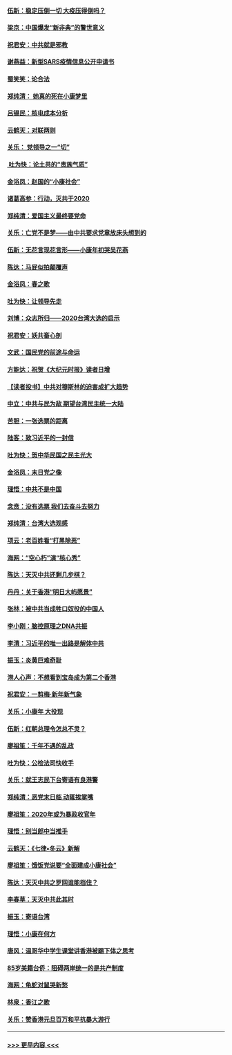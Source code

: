 #### [伍新：稳定压倒一切 大疫压得倒吗？](../pages/nsc993/n11812634.md?t=01221933) 
#### [梁京：中国爆发“新非典”的警世意义](../pages/nsc993/n11812554.md?t=01221933) 
#### [祝君安：中共就是邪教](../pages/nsc993/n11812431.md?t=01221933) 
#### [谢燕益：新型SARS疫情信息公开申请书](../pages/nsc993/n11808840.md?t=01221933) 
#### [蜀笑笑：论合法](../pages/nsc993/n11808064.md?t=01221933) 
#### [郑纯清： 她真的死在小康梦里](../pages/nsc993/n11806623.md?t=01221933) 
#### [吕锡民：核电成本分析](../pages/nsc993/n11806284.md?t=01221933) 
#### [云鹤天：对联两则](../pages/nsc993/n11805957.md?t=01221933) 
#### [关乐： 党领导之一“切”](../pages/nsc993/n11804505.md?t=01221933) 
#### [ 吐为快：论土共的“贵族气质”](../pages/nsc993/n11804490.md?t=01221933) 
#### [金浴凤：赵国的“小康社会”](../pages/nsc993/n11804452.md?t=01221933) 
#### [诸葛高参：行动，灭共于2020](../pages/nsc993/n11804120.md?t=01221933) 
#### [郑纯清：爱国主义最终要党命](../pages/nsc993/n11802197.md?t=01221933) 
#### [关乐：亡党不是梦——由中共要求党章放床头想到的](../pages/nsc993/n11802156.md?t=01221933) 
#### [伍新：无花言现花言形——小康年初哭吴花燕](../pages/nsc993/n11800044.md?t=01221933) 
#### [陈达：马屁似拍颠覆声](../pages/nsc993/n11800010.md?t=01221933) 
#### [金浴凤：春之歌](../pages/nsc993/n11797687.md?t=01221933) 
#### [吐为快：让领导先走](../pages/nsc993/n11797512.md?t=01221933) 
#### [刘博：众志所归——2020台湾大选的启示](../pages/nsc993/n11796878.md?t=01221933) 
#### [祝君安：妖共畜心剖](../pages/nsc993/n11794273.md?t=01221933) 
#### [文武：国民党的前途与命运](../pages/nsc993/n11794198.md?t=01221933) 
#### [方能达：祝贺《大纪元时报》读者日增](../pages/nsc993/n11793807.md?t=01221933) 
#### [【读者投书】中共对穆斯林的迫害成扩大趋势](../pages/nsc993/n11791371.md?t=01221933) 
#### [中立：中共与民为敌 期望台湾民主统一大陆](../pages/nsc993/n11790392.md?t=01221933) 
#### [苦胆：一张选票的距离](../pages/nsc993/n11788914.md?t=01221933) 
#### [陆客：致习近平的一封信](../pages/nsc993/n11788867.md?t=01221933) 
#### [吐为快：贺中华民国之民主光大](../pages/nsc993/n11788618.md?t=01221933) 
#### [金浴凤：末日党之像](../pages/nsc993/n11787475.md?t=01221933) 
#### [理悟：中共不是中国](../pages/nsc993/n11787463.md?t=01221933) 
#### [念贲：没有选票  我们去奋斗去努力](../pages/nsc993/n11787398.md?t=01221933) 
#### [郑纯清：台湾大选观感](../pages/nsc993/n11786210.md?t=01221933) 
#### [项云：老百姓看“打黑除恶”](../pages/nsc993/n11785398.md?t=01221933) 
#### [海网：“空心朽”演“核心秀”](../pages/nsc993/n11783874.md?t=01221933) 
#### [陈达：天灭中共还剩几步棋？](../pages/nsc993/n11783719.md?t=01221933) 
#### [丹丹：关于香港“明日大屿愿景”](../pages/nsc993/n11783273.md?t=01221933) 
#### [张林：被中共当成牲口奴役的中国人](../pages/nsc993/n11782397.md?t=01221933) 
#### [李小刚：脑控原理之DNA共振](../pages/nsc993/n11780962.md?t=01221933) 
#### [李清：习近平的唯一出路是解体中共](../pages/nsc993/n11780866.md?t=01221933) 
#### [振玉：炎黄巨难奇耻](../pages/nsc993/n11779632.md?t=01221933) 
#### [港人心声：不想看到宝岛成为第二个香港](../pages/nsc993/n11778817.md?t=01221933) 
#### [祝君安：一剪梅‧新年新气象](../pages/nsc993/n11776340.md?t=01221933) 
#### [关乐：小康年 大役现](../pages/nsc993/n11774213.md?t=01221933) 
#### [伍新：红朝总理令怎总不灵？](../pages/nsc993/n11770813.md?t=01221933) 
#### [廖祖笙：千年不遇的乱政](../pages/nsc993/n11770373.md?t=01221933) 
#### [吐为快：公检法司快收手](../pages/nsc993/n11770359.md?t=01221933) 
#### [关乐：就王志民下台寄语有良港警](../pages/nsc993/n11769903.md?t=01221933) 
#### [郑纯清：恶党末日临 动辄挨掌嘴](../pages/nsc993/n11769356.md?t=01221933) 
#### [廖祖笙：2020年或为暴政收官年](../pages/nsc993/n11768216.md?t=01221933) 
#### [理悟：别当郎中当推手](../pages/nsc993/n11768243.md?t=01221933) 
#### [云鹤天：《七律▪冬云》新解](../pages/nsc993/n11768204.md?t=01221933) 
#### [廖祖笙：饿饭党说要“全面建成小康社会”](../pages/nsc993/n11767482.md?t=01221933) 
#### [陈达：天灭中共之罗网谁能挡住？](../pages/nsc993/n11767465.md?t=01221933) 
#### [李春草：天灭中共此其时](../pages/nsc993/n11767452.md?t=01221933) 
#### [振玉：寄语台湾](../pages/nsc993/n11767432.md?t=01221933) 
#### [理悟：小康在何方](../pages/nsc993/n11767394.md?t=01221933) 
#### [唐风：温哥华中学生课堂讲香港被踢下体之思考](../pages/nsc993/n11766848.md?t=01221933) 
#### [85岁美籍台侨：阻碍两岸统一的是共产制度](../pages/nsc993/n11765043.md?t=01221933) 
#### [海网：龟蛇对鼠哭新愁](../pages/nsc993/n11764895.md?t=01221933) 
#### [林泉：香江之歌](../pages/nsc993/n11764415.md?t=01221933) 
#### [关乐：赞香港元旦百万和平抗暴大游行](../pages/nsc993/n11764382.md?t=01221933) 

----
#### [ >>> 更早内容 <<< ](../indexes/nsc993-earlier.md)
